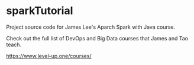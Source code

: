 # sparkTutorial
Project source code for James Lee's Aparch Spark with Java course.

Check out the full list of DevOps and Big Data courses that James and Tao teach.

https://www.level-up.one/courses/

## 